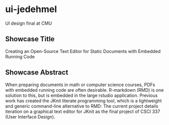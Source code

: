 
# ui-jedehmel

UI design final at CMU

## Showcase Title

Creating an Open-Source Text Editor for Static Documents with
Embedded Running Code

## Showcase Abstract

When preparing documents in math or computer science courses,
PDFs with embedded running code are often desirable.
R-markdown (RMD) is one solution to this, but is embedded in the
large rstudio application. Previous work has created the JKnit
literate programming tool, which is a lightweight and generic
command-line alternative to RMD: The current project details
iteration on a graphical text editor for JKnit as the final
project of CSCI 337 (User Interface Design).
